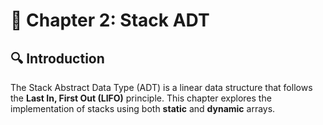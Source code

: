 # 📌 Chapter 2: Stack ADT

## 🔍 Introduction
The Stack Abstract Data Type (ADT) is a linear data structure that follows the **Last In, First Out (LIFO)** principle. This chapter explores the implementation of stacks using both **static** and **dynamic** arrays.

